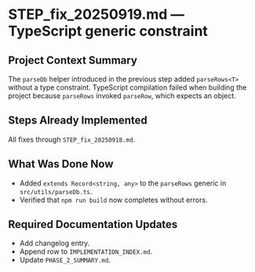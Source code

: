 # STEP_fix_20250919.md — TypeScript generic constraint

## Project Context Summary
The `parseDb` helper introduced in the previous step added `parseRows<T>` without a type constraint. TypeScript compilation failed when building the project because `parseRows` invoked `parseRow`, which expects an object.

## Steps Already Implemented
All fixes through `STEP_fix_20250918.md`.

## What Was Done Now
- Added `extends Record<string, any>` to the `parseRows` generic in `src/utils/parseDb.ts`.
- Verified that `npm run build` now completes without errors.

## Required Documentation Updates
- Add changelog entry.
- Append row to `IMPLEMENTATION_INDEX.md`.
- Update `PHASE_2_SUMMARY.md`.
